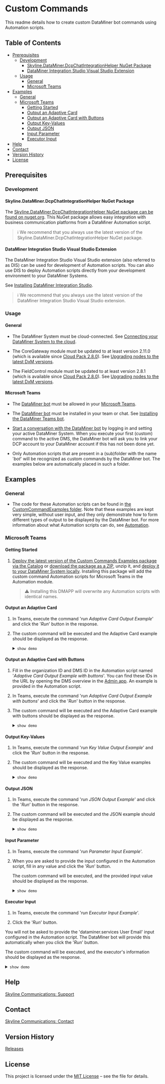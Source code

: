 # Custom Commands

This readme details how to create custom DataMiner bot commands using Automation scripts.

## Table of Contents

- [Prerequisites](#prerequisites)
  - [Development](#Development)
    - [Skyline.DataMiner.DcpChatIntegrationHelper NuGet Package](#skylinedataminerdcpchatintegrationhelper-nuget-package)
    - [DataMiner Integration Studio Visual Studio Extension](#dataminer-integration-studio-visual-studio-extension)
  - [Usage](#Usage)
    - [General](#general)
    - [Microsoft Teams](#microsoft-teams)
- [Examples](#examples)
  - [General](#general-1)
  - [Microsoft Teams](#microsoft-teams-1)
    * [Getting Started](#getting-started)
    * [Output an Adaptive Card](#output-an-adaptive-card)
    * [Output an Adaptive Card with Buttons](#output-an-adaptive-card-with-buttons)
    * [Output Key-Values](#output-key-values)
    * [Output JSON](#output-json)
    * [Input Parameter](#input-parameter)
    * [Executor Input](#executor-input)
- [Help](#help)
- [Contact](#contact)
- [Version History](#version-history)
- [License](#license)

## Prerequisites

### Development

#### Skyline.DataMiner.DcpChatIntegrationHelper NuGet Package

The [Skyline.DataMiner.DcpChatIntegrationHelper NuGet package can be found on nuget.org](https://www.nuget.org/packages/Skyline.DataMiner.DcpChatIntegrationHelper). This NuGet package allows easy integration with business communication platforms from a DataMiner Automation script.

> ℹ️
> We recommend that you always use the latest version of the Skyline.DataMiner.DcpChatIntegrationHelper NuGet package.

#### DataMiner Integration Studio Visual Studio Extension

The DataMiner Integration Studio Visual Studio extension (also referred to as DIS) can be used for development of Automation scripts. You can also use DIS to deploy Automation scripts directly from your development environment to your DataMiner Systems.

See [Installing DataMiner Integration Studio](https://aka.dataminer.services/DisInstallation).

> ℹ️
> We recommend that you always use the latest version of the DataMiner Integration Studio Visual Studio extension.

### Usage

#### General

- The DataMiner System must be cloud-connected. See [Connecting your DataMiner System to the cloud](https://docs.dataminer.services/user-guide/Cloud_Platform/AboutCloudPlatform/Connecting_your_DataMiner_System_to_the_cloud.html).

- The CoreGateway module must be updated to at least version 2.11.0 (which is available since [Cloud Pack 2.8.0](https://community.dataminer.services/dataminer-cloud-pack/)). See [Upgrading nodes to the latest DxM versions](https://aka.dataminer.services/managing-cloud-connected-nodes).

- The FieldControl module must be updated to at least version 2.8.1 (which is available since [Cloud Pack 2.8.0](https://community.dataminer.services/dataminer-cloud-pack/)). See [Upgrading nodes to the latest DxM versions](https://aka.dataminer.services/managing-cloud-connected-nodes).

#### Microsoft Teams

- The [DataMiner bot](https://teams.microsoft.com/l/app/9a09d087-5d07-4481-b34f-cd053eab7925) must be allowed in your [Microsoft Teams](https://docs.microsoft.com/en-us/microsoftteams/manage-apps).

- The [DataMiner bot](https://teams.microsoft.com/l/app/9a09d087-5d07-4481-b34f-cd053eab7925) must be installed in your team or chat. See [Installing the DataMiner Teams bot](https://docs.dataminer.services/user-guide/Cloud_Platform/TeamsBot/DataMiner_Teams_bot.html#dataminer-teams-bot-installation).

- [Start a conversation with the DataMiner bot](https://docs.dataminer.services/user-guide/Cloud_Platform/TeamsBot/DataMiner_Teams_bot.html#starting-a-conversation-with-the-teams-bot) by logging in and setting your active DataMiner System. When you execute your first (custom) command to the active DMS, the DataMiner bot will ask you to link your DCP account to your DataMiner account if this has not been done yet.

- Only Automation scripts that are present in a (sub)folder with the name '*bot*' will be recognized as custom commands by the DataMiner bot. The examples below are automatically placed in such a folder.

## Examples

### General

- The code for these Automation scripts can be found in [the CustomCommandExamples folder](). Note that these examples are kept very simple, without user input, and they only demonstrate how to form different types of output to be displayed by the DataMiner bot. For more information about what Automation scripts can do, see [Automation](https://docs.dataminer.services/user-guide/Advanced_Modules/Automation/automation.html).

### Microsoft Teams

#### Getting Started

1. [Deploy the latest version of the Custom Commands Examples package via the Catalog](https://catalog.dataminer.services/details/package/5863) or [download the package as a ZIP](https://github.com/SkylineCommunications/ChatOps-Extensions/files/14334384/Custom.Command.Examples.1.3.0.zip), unzip it, and [deploy it to your DataMiner System locally](https://aka.dataminer.services/installing-application-packages). Installing this package will add the custom command Automation scripts for Microsoft Teams in the Automation module.

   > :warning:
   > Installing this DMAPP will overwrite any Automation scripts with identical names.

#### Output an Adaptive Card

1. In Teams, execute the command '*run Adaptive Card Output Example*' and click the '*Run*' button in the response.

2. The custom command will be executed and the Adaptive Card example should be displayed as the response. <details><summary>`show demo`</summary>![Gif-OutputAnAdaptiveCard](https://user-images.githubusercontent.com/33500507/192817296-cd05a0cb-2267-4639-8d21-32b54bb347cd.gif)</details>

#### Output an Adaptive Card with Buttons

1. Fill in the organization ID and DMS ID in the Automation script named '*Adaptive Card Output Example with buttons*'. You can find these IDs in the URL by opening the DMS overview in the [Admin app](https://admin.dataminer.services). An example is provided in the Automation script.
   
2. In Teams, execute the command '*run Adaptive Card Output Example with buttons*' and click the '*Run*' button in the response.

3. The custom command will be executed and the Adaptive Card example with buttons should be displayed as the response. <details><summary>`show demo`</summary>![Gif-OutputAnAdaptiveCardWithButtons](https://github.com/SkylineCommunications/ChatOps-Extensions/assets/33500507/4a422789-f961-47c2-8164-c76ed117269a)</details>

#### Output Key-Values

1. In Teams, execute the command '*run Key Value Output Example*' and click the '*Run*' button in the response.

2. The custom command will be executed and the Key Value examples should be displayed as the response. <details><summary>`show demo`</summary>![Gif-OutputKeyValues](https://user-images.githubusercontent.com/33500507/192817311-75f6e7c0-0c91-45e1-9f58-30783fb67ddf.gif)</details>

#### Output JSON

1. In Teams, execute the command '*run JSON Output Example*' and click the '*Run*' button in the response.

2. The custom command will be executed and the JSON example should be displayed as the response. <details><summary>`show demo`</summary>![Gif-OutputJson](https://user-images.githubusercontent.com/33500507/192817316-fc4de34d-a34e-42cd-a5fa-e8e99b363c2d.gif)</details>

#### Input Parameter

1. In Teams, execute the command '*run Parameter Input Example*'.

2. When you are asked to provide the input configured in the Automation script, fill in any value and click the '*Run*' button.

   The custom command will be executed, and the provided input value should be displayed as the response. <details><summary>`show demo`</summary>![Gif-InputParameter](https://user-images.githubusercontent.com/33500507/233356486-bc64d385-997e-4b1b-8466-e26c801a7e4d.gif)</details>

#### Executor Input

1. In Teams, execute the command '*run Executor Input Example*'.

2.  Click the '*Run*' button.

   You will not be asked to provide the 'dataminer.services User Email' input configured in the Automation script. The DataMiner bot will provide this automatically when you click the '*Run*' button.

   The custom command will be executed, and the executor's information should be displayed as the response. <details><summary>`show demo`</summary>![Gif-ExecutorInput](https://github.com/SkylineCommunications/ChatOps-Extensions/assets/33500507/15646c6d-76ab-4008-86b8-ca0d199ea87f)</details>

## Help

[Skyline Communications: Support](https://aka.dataminer.services/tech-support)

## Contact

[Skyline Communications: Contact](https://aka.dataminer.services/contact)

## Version History

[Releases](https://github.com/SkylineCommunications/ChatOpts-Extensions/releases)

## License

This project is licensed under the [MIT License](https://github.com/SkylineCommunications/ChatOps-Extensions/blob/main/LICENSE) – see the file for details.
